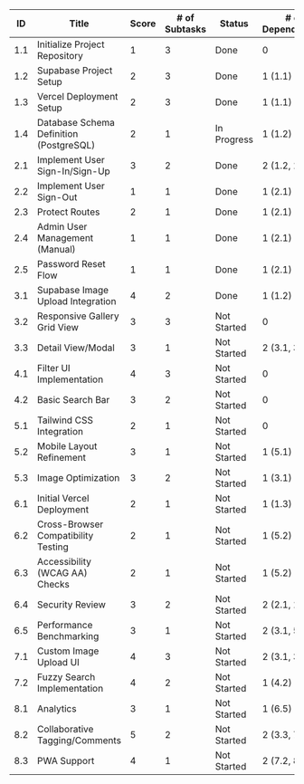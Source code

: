 | ID  | Title                                   | Score | # of Subtasks | Status      | # of Dependencies |
|-----|-----------------------------------------|-------|---------------|-------------|-------------------|
| 1.1 | Initialize Project Repository           | 1     | 3             | Done        | 0                 |
| 1.2 | Supabase Project Setup                  | 2     | 3             | Done        | 1 (1.1)           |
| 1.3 | Vercel Deployment Setup                 | 2     | 3             | Done        | 1 (1.1)           |
| 1.4 | Database Schema Definition (PostgreSQL) | 2     | 1             | In Progress | 1 (1.2)           |
| 2.1 | Implement User Sign-In/Sign-Up          | 3     | 2             | Done        | 2 (1.2, 1.4)      |
| 2.2 | Implement User Sign-Out                 | 1     | 1             | Done        | 1 (2.1)           |
| 2.3 | Protect Routes                          | 2     | 1             | Done        | 1 (2.1)           |
| 2.4 | Admin User Management (Manual)          | 1     | 1             | Done        | 1 (2.1)           |
| 2.5 | Password Reset Flow                     | 1     | 1             | Done        | 1 (2.1)           |
| 3.1 | Supabase Image Upload Integration       | 4     | 2             | Done        | 1 (1.2)           |
| 3.2 | Responsive Gallery Grid View            | 3     | 3             | Not Started | 0                 |
| 3.3 | Detail View/Modal                       | 3     | 1             | Not Started | 2 (3.1, 3.2)      |
| 4.1 | Filter UI Implementation                | 4     | 3             | Not Started | 0                 |
| 4.2 | Basic Search Bar                        | 3     | 2             | Not Started | 0                 |
| 5.1 | Tailwind CSS Integration                | 2     | 1             | Not Started | 0                 |
| 5.2 | Mobile Layout Refinement                | 3     | 1             | Not Started | 1 (5.1)           |
| 5.3 | Image Optimization                      | 3     | 2             | Not Started | 1 (3.1)           |
| 6.1 | Initial Vercel Deployment               | 2     | 1             | Not Started | 1 (1.3)           |
| 6.2 | Cross-Browser Compatibility Testing     | 2     | 1             | Not Started | 1 (5.2)           |
| 6.3 | Accessibility (WCAG AA) Checks          | 2     | 1             | Not Started | 1 (5.2)           |
| 6.4 | Security Review                         | 3     | 2             | Not Started | 2 (2.1, 1.4)      |
| 6.5 | Performance Benchmarking                | 3     | 1             | Not Started | 2 (3.1, 5.3)      |
| 7.1 | Custom Image Upload UI                  | 4     | 3             | Not Started | 2 (3.1, 3.2)      |
| 7.2 | Fuzzy Search Implementation             | 4     | 2             | Not Started | 1 (4.2)           |
| 8.1 | Analytics                               | 3     | 1             | Not Started | 1 (6.5)           |
| 8.2 | Collaborative Tagging/Comments          | 5     | 2             | Not Started | 2 (3.3, 7.1)      |
| 8.3 | PWA Support                             | 4     | 1             | Not Started | 2 (7.2, 8.1)      |
